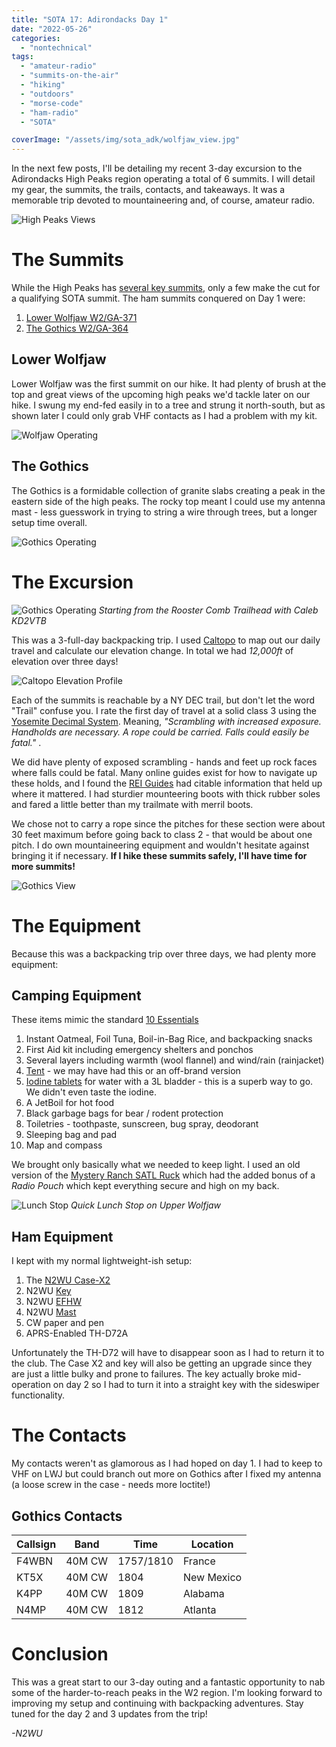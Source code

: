 ```yaml
---
title: "SOTA 17: Adirondacks Day 1"
date: "2022-05-26"
categories:
  - "nontechnical"
tags:
  - "amateur-radio"
  - "summits-on-the-air"
  - "hiking"
  - "outdoors"
  - "morse-code"
  - "ham-radio"
  - "SOTA"

coverImage: "/assets/img/sota_adk/wolfjaw_view.jpg"
---
```


In the next few posts, I'll be detailing my recent 3-day excursion to the Adirondacks High Peaks region operating a total of 6 summits. I will detail my gear, the summits, the trails, contacts, and takeaways. It was a memorable trip devoted to mountaineering and, of course, amateur radio.

![High Peaks Views](/assets/img/sota_adk/wolfjaw_view.jpg)

# The Summits

While the High Peaks has [several key summits](https://www.adirondack.net/hiking/high-peaks/), only a few make the cut for a qualifying SOTA summit. The ham summits conquered on Day 1 were:

1. [Lower Wolfjaw W2/GA-371](https://summits.sota.org.uk/summit/W2/GA-371)
2. [The Gothics W2/GA-364](https://summits.sota.org.uk/summit/W2/GA-364)

## Lower Wolfjaw

Lower Wolfjaw was the first summit on our hike. It had plenty of brush at the top and great views of the upcoming high peaks we'd tackle later on our hike. I swung my end-fed easily in to a tree and strung it north-south, but as shown later I could only grab VHF contacts as I had a problem with my kit.

![Wolfjaw Operating](/assets/img/sota_adk/wolfjaw_op.jpg)

## The Gothics

The Gothics is a formidable collection of granite slabs creating a peak in the eastern side of the high peaks. The rocky top meant I could use my antenna mast - less guesswork in trying to string a wire through trees, but a longer setup time overall.

![Gothics Operating](/assets/img/sota_adk/gothics_op.jpg)

# The Excursion

![Gothics Operating](/assets/img/sota_adk/start.jpg)
_Starting from the Rooster Comb Trailhead with Caleb KD2VTB_

This was a 3-full-day backpacking trip. I used [Caltopo](https://caltopo.com) to map out our daily travel and calculate our elevation change. In total we had _12,000ft_ of elevation over three days!

![Caltopo Elevation Profile](/assets/img/sota_adk/caltopo_profile.PNG)

Each of the summits is reachable by a NY DEC trail, but don't let the word "Trail" confuse you. I rate the first day of travel at a solid class 3 using the [Yosemite Decimal System](https://en.wikipedia.org/wiki/Yosemite_Decimal_System).
Meaning, _"Scrambling with increased exposure. Handholds are necessary. A rope could be carried. Falls could easily be fatal."_ .

We did have plenty of exposed scrambling - hands and feet up rock faces where falls could be fatal. Many online guides exist for how to navigate up these holds, and I found the [REI Guides](https://www.rei.com/learn/expert-advice/climbing-techniques.html) had citable information that held up where it mattered. I had sturdier mounteering boots with thick rubber soles and fared a little better than my trailmate with merril boots.

We chose not to carry a rope since the pitches for these section were about 30 feet maximum before going back to class 2 - that would be about one pitch. I do own mountaineering equipment and wouldn't hesitate against bringing it if necessary. **If I hike these summits safely, I'll have time for more summits!**

![Gothics View](/assets/img/sota_adk/gothics_view.jpg)

# The Equipment

Because this was a backpacking trip over three days, we had plenty more equipment:

## Camping Equipment
These items mimic the standard [10 Essentials](https://www.nps.gov/articles/10essentials.htm)
1. Instant Oatmeal, Foil Tuna, Boil-in-Bag Rice, and backpacking snacks
2. First Aid kit including emergency shelters and ponchos
3. Several layers including warmth (wool flannel) and wind/rain (rainjacket)
4. [Tent](https://zpacks.com/products/plexsolo-tent) - we may have had this or an off-brand version
5. [Iodine tablets](https://www.potableaqua.com/products/) for water with a 3L bladder - this is a superb way to go. We didn't even taste the iodine.
6. A JetBoil for hot food
7. Black garbage bags for bear / rodent protection
8. Toiletries - toothpaste, sunscreen, bug spray, deodorant
9. Sleeping bag and pad
10. Map and compass

We brought only basically what we needed to keep light. I used an old version of the [Mystery Ranch SATL Ruck](https://www.mysteryranch.com/satl-assault-pack) which had the added bonus of a _Radio Pouch_ which kept everything secure and high on my back.

![Lunch Stop](/assets/img/sota_adk/lunch_day1.jpg)
_Quick Lunch Stop on Upper Wolfjaw_

## Ham Equipment
I kept with my normal lightweight-ish setup:

1. The [N2WU Case-X2](https://www.n2wu.com/2021-11-25-n2wu-case-x2/)
2. N2WU [Key](https://www.n2wu.com/2022-01-08-2021-odds-and-ends/)
4. N2WU [EFHW](https://www.n2wu.com/2022-01-08-2021-odds-and-ends/)
5. N2WU [Mast](https://www.n2wu.com/2022-01-08-2021-odds-and-ends/)
5. CW paper and pen
6. APRS-Enabled TH-D72A

Unfortunately the TH-D72 will have to disappear soon as I had to return it to the club. The Case X2 and key will also be getting an upgrade since they are just a little bulky and prone to failures. The key actually broke mid-operation on day 2 so I had to turn it into a straight key with the sideswiper functionality.

# The Contacts

My contacts weren't as glamorous as I had hoped on day 1. I had to keep to VHF on LWJ but could branch out more on Gothics after I fixed my antenna (a loose screw in the case - needs more loctite!)

## Gothics Contacts

| Callsign     | Band     | Time | Location |
|--------------|-----------|------------|----|
| F4WBN | 40M CW | 1757/1810 | France |
| KT5X | 40M CW | 1804 | New Mexico |
| K4PP | 40M CW | 1809 | Alabama |
| N4MP | 40M CW | 1812 | Atlanta|

# Conclusion

This was a great start to our 3-day outing and a fantastic opportunity to nab some of the harder-to-reach peaks in the W2 region. I'm looking forward to improving my setup and continuing with backpacking adventures. Stay tuned for the day 2 and 3 updates from the trip!

_-N2WU_
